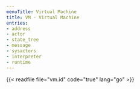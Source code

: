 ```yaml
---
menuTitle: Virtual Machine
title: VM - Virtual Machine
entries:
- address
- actor
- state_tree
- message
- sysactors
- interpreter
- runtime
---
```


{{< readfile file="vm.id" code="true" lang="go" >}}
